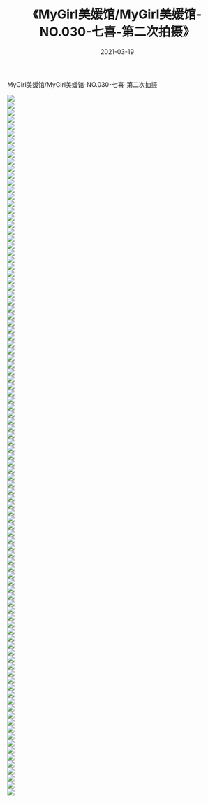 ﻿---
layout: post
title:  《MyGirl美媛馆/MyGirl美媛馆-NO.030-七喜-第二次拍摄》
date:   2021-03-19
img: http://pic.660000.xyz/1:/网络美图/2021/MyGirl美媛馆/MyGirl美媛馆-NO.030-七喜-第二次拍摄/000.jpg
categories: [美女, 清纯, 唯美]
---

MyGirl美媛馆/MyGirl美媛馆-NO.030-七喜-第二次拍摄

 ![](http://pic.660000.xyz/1:/网络美图/2021/MyGirl美媛馆/MyGirl美媛馆-NO.030-七喜-第二次拍摄/001.jpg) <br>![](http://pic.660000.xyz/1:/网络美图/2021/MyGirl美媛馆/MyGirl美媛馆-NO.030-七喜-第二次拍摄/002.jpg) <br>![](http://pic.660000.xyz/1:/网络美图/2021/MyGirl美媛馆/MyGirl美媛馆-NO.030-七喜-第二次拍摄/003.jpg) <br>![](http://pic.660000.xyz/1:/网络美图/2021/MyGirl美媛馆/MyGirl美媛馆-NO.030-七喜-第二次拍摄/004.jpg) <br>![](http://pic.660000.xyz/1:/网络美图/2021/MyGirl美媛馆/MyGirl美媛馆-NO.030-七喜-第二次拍摄/005.jpg) <br>![](http://pic.660000.xyz/1:/网络美图/2021/MyGirl美媛馆/MyGirl美媛馆-NO.030-七喜-第二次拍摄/006.jpg) <br>![](http://pic.660000.xyz/1:/网络美图/2021/MyGirl美媛馆/MyGirl美媛馆-NO.030-七喜-第二次拍摄/007.jpg) <br>![](http://pic.660000.xyz/1:/网络美图/2021/MyGirl美媛馆/MyGirl美媛馆-NO.030-七喜-第二次拍摄/008.jpg) <br>![](http://pic.660000.xyz/1:/网络美图/2021/MyGirl美媛馆/MyGirl美媛馆-NO.030-七喜-第二次拍摄/009.jpg) <br>![](http://pic.660000.xyz/1:/网络美图/2021/MyGirl美媛馆/MyGirl美媛馆-NO.030-七喜-第二次拍摄/010.jpg) <br>![](http://pic.660000.xyz/1:/网络美图/2021/MyGirl美媛馆/MyGirl美媛馆-NO.030-七喜-第二次拍摄/011.jpg) <br>![](http://pic.660000.xyz/1:/网络美图/2021/MyGirl美媛馆/MyGirl美媛馆-NO.030-七喜-第二次拍摄/012.jpg) <br>![](http://pic.660000.xyz/1:/网络美图/2021/MyGirl美媛馆/MyGirl美媛馆-NO.030-七喜-第二次拍摄/013.jpg) <br>![](http://pic.660000.xyz/1:/网络美图/2021/MyGirl美媛馆/MyGirl美媛馆-NO.030-七喜-第二次拍摄/014.jpg) <br>![](http://pic.660000.xyz/1:/网络美图/2021/MyGirl美媛馆/MyGirl美媛馆-NO.030-七喜-第二次拍摄/015.jpg) <br>![](http://pic.660000.xyz/1:/网络美图/2021/MyGirl美媛馆/MyGirl美媛馆-NO.030-七喜-第二次拍摄/016.jpg) <br>![](http://pic.660000.xyz/1:/网络美图/2021/MyGirl美媛馆/MyGirl美媛馆-NO.030-七喜-第二次拍摄/017.jpg) <br>![](http://pic.660000.xyz/1:/网络美图/2021/MyGirl美媛馆/MyGirl美媛馆-NO.030-七喜-第二次拍摄/018.jpg) <br>![](http://pic.660000.xyz/1:/网络美图/2021/MyGirl美媛馆/MyGirl美媛馆-NO.030-七喜-第二次拍摄/019.jpg) <br>![](http://pic.660000.xyz/1:/网络美图/2021/MyGirl美媛馆/MyGirl美媛馆-NO.030-七喜-第二次拍摄/020.jpg) <br>![](http://pic.660000.xyz/1:/网络美图/2021/MyGirl美媛馆/MyGirl美媛馆-NO.030-七喜-第二次拍摄/021.jpg) <br>![](http://pic.660000.xyz/1:/网络美图/2021/MyGirl美媛馆/MyGirl美媛馆-NO.030-七喜-第二次拍摄/022.jpg) <br>![](http://pic.660000.xyz/1:/网络美图/2021/MyGirl美媛馆/MyGirl美媛馆-NO.030-七喜-第二次拍摄/023.jpg) <br>![](http://pic.660000.xyz/1:/网络美图/2021/MyGirl美媛馆/MyGirl美媛馆-NO.030-七喜-第二次拍摄/024.jpg) <br>![](http://pic.660000.xyz/1:/网络美图/2021/MyGirl美媛馆/MyGirl美媛馆-NO.030-七喜-第二次拍摄/025.jpg) <br>![](http://pic.660000.xyz/1:/网络美图/2021/MyGirl美媛馆/MyGirl美媛馆-NO.030-七喜-第二次拍摄/026.jpg) <br>![](http://pic.660000.xyz/1:/网络美图/2021/MyGirl美媛馆/MyGirl美媛馆-NO.030-七喜-第二次拍摄/027.jpg) <br>![](http://pic.660000.xyz/1:/网络美图/2021/MyGirl美媛馆/MyGirl美媛馆-NO.030-七喜-第二次拍摄/028.jpg) <br>![](http://pic.660000.xyz/1:/网络美图/2021/MyGirl美媛馆/MyGirl美媛馆-NO.030-七喜-第二次拍摄/029.jpg) <br>![](http://pic.660000.xyz/1:/网络美图/2021/MyGirl美媛馆/MyGirl美媛馆-NO.030-七喜-第二次拍摄/030.jpg) <br>![](http://pic.660000.xyz/1:/网络美图/2021/MyGirl美媛馆/MyGirl美媛馆-NO.030-七喜-第二次拍摄/031.jpg) <br>![](http://pic.660000.xyz/1:/网络美图/2021/MyGirl美媛馆/MyGirl美媛馆-NO.030-七喜-第二次拍摄/032.jpg) <br>![](http://pic.660000.xyz/1:/网络美图/2021/MyGirl美媛馆/MyGirl美媛馆-NO.030-七喜-第二次拍摄/033.jpg) <br>![](http://pic.660000.xyz/1:/网络美图/2021/MyGirl美媛馆/MyGirl美媛馆-NO.030-七喜-第二次拍摄/034.jpg) <br>![](http://pic.660000.xyz/1:/网络美图/2021/MyGirl美媛馆/MyGirl美媛馆-NO.030-七喜-第二次拍摄/035.jpg) <br>![](http://pic.660000.xyz/1:/网络美图/2021/MyGirl美媛馆/MyGirl美媛馆-NO.030-七喜-第二次拍摄/036.jpg) <br>![](http://pic.660000.xyz/1:/网络美图/2021/MyGirl美媛馆/MyGirl美媛馆-NO.030-七喜-第二次拍摄/037.jpg) <br>![](http://pic.660000.xyz/1:/网络美图/2021/MyGirl美媛馆/MyGirl美媛馆-NO.030-七喜-第二次拍摄/038.jpg) <br>![](http://pic.660000.xyz/1:/网络美图/2021/MyGirl美媛馆/MyGirl美媛馆-NO.030-七喜-第二次拍摄/039.jpg) <br>![](http://pic.660000.xyz/1:/网络美图/2021/MyGirl美媛馆/MyGirl美媛馆-NO.030-七喜-第二次拍摄/040.jpg) <br>![](http://pic.660000.xyz/1:/网络美图/2021/MyGirl美媛馆/MyGirl美媛馆-NO.030-七喜-第二次拍摄/041.jpg) <br>![](http://pic.660000.xyz/1:/网络美图/2021/MyGirl美媛馆/MyGirl美媛馆-NO.030-七喜-第二次拍摄/042.jpg) <br>![](http://pic.660000.xyz/1:/网络美图/2021/MyGirl美媛馆/MyGirl美媛馆-NO.030-七喜-第二次拍摄/043.jpg) <br>![](http://pic.660000.xyz/1:/网络美图/2021/MyGirl美媛馆/MyGirl美媛馆-NO.030-七喜-第二次拍摄/044.jpg) <br>![](http://pic.660000.xyz/1:/网络美图/2021/MyGirl美媛馆/MyGirl美媛馆-NO.030-七喜-第二次拍摄/045.jpg) <br>![](http://pic.660000.xyz/1:/网络美图/2021/MyGirl美媛馆/MyGirl美媛馆-NO.030-七喜-第二次拍摄/046.jpg) <br>![](http://pic.660000.xyz/1:/网络美图/2021/MyGirl美媛馆/MyGirl美媛馆-NO.030-七喜-第二次拍摄/047.jpg) <br>![](http://pic.660000.xyz/1:/网络美图/2021/MyGirl美媛馆/MyGirl美媛馆-NO.030-七喜-第二次拍摄/048.jpg) <br>![](http://pic.660000.xyz/1:/网络美图/2021/MyGirl美媛馆/MyGirl美媛馆-NO.030-七喜-第二次拍摄/049.jpg) <br>![](http://pic.660000.xyz/1:/网络美图/2021/MyGirl美媛馆/MyGirl美媛馆-NO.030-七喜-第二次拍摄/050.jpg) <br>![](http://pic.660000.xyz/1:/网络美图/2021/MyGirl美媛馆/MyGirl美媛馆-NO.030-七喜-第二次拍摄/051.jpg) <br>![](http://pic.660000.xyz/1:/网络美图/2021/MyGirl美媛馆/MyGirl美媛馆-NO.030-七喜-第二次拍摄/052.jpg) <br>![](http://pic.660000.xyz/1:/网络美图/2021/MyGirl美媛馆/MyGirl美媛馆-NO.030-七喜-第二次拍摄/053.jpg) <br>![](http://pic.660000.xyz/1:/网络美图/2021/MyGirl美媛馆/MyGirl美媛馆-NO.030-七喜-第二次拍摄/054.jpg) <br>![](http://pic.660000.xyz/1:/网络美图/2021/MyGirl美媛馆/MyGirl美媛馆-NO.030-七喜-第二次拍摄/055.jpg) <br>![](http://pic.660000.xyz/1:/网络美图/2021/MyGirl美媛馆/MyGirl美媛馆-NO.030-七喜-第二次拍摄/056.jpg) <br>![](http://pic.660000.xyz/1:/网络美图/2021/MyGirl美媛馆/MyGirl美媛馆-NO.030-七喜-第二次拍摄/057.jpg) <br>![](http://pic.660000.xyz/1:/网络美图/2021/MyGirl美媛馆/MyGirl美媛馆-NO.030-七喜-第二次拍摄/058.jpg) <br>![](http://pic.660000.xyz/1:/网络美图/2021/MyGirl美媛馆/MyGirl美媛馆-NO.030-七喜-第二次拍摄/059.jpg) <br>![](http://pic.660000.xyz/1:/网络美图/2021/MyGirl美媛馆/MyGirl美媛馆-NO.030-七喜-第二次拍摄/060.jpg) <br>![](http://pic.660000.xyz/1:/网络美图/2021/MyGirl美媛馆/MyGirl美媛馆-NO.030-七喜-第二次拍摄/061.jpg) <br>![](http://pic.660000.xyz/1:/网络美图/2021/MyGirl美媛馆/MyGirl美媛馆-NO.030-七喜-第二次拍摄/062.jpg) <br>![](http://pic.660000.xyz/1:/网络美图/2021/MyGirl美媛馆/MyGirl美媛馆-NO.030-七喜-第二次拍摄/063.jpg) <br>![](http://pic.660000.xyz/1:/网络美图/2021/MyGirl美媛馆/MyGirl美媛馆-NO.030-七喜-第二次拍摄/064.jpg) <br>![](http://pic.660000.xyz/1:/网络美图/2021/MyGirl美媛馆/MyGirl美媛馆-NO.030-七喜-第二次拍摄/065.jpg) <br>![](http://pic.660000.xyz/1:/网络美图/2021/MyGirl美媛馆/MyGirl美媛馆-NO.030-七喜-第二次拍摄/066.jpg) <br>![](http://pic.660000.xyz/1:/网络美图/2021/MyGirl美媛馆/MyGirl美媛馆-NO.030-七喜-第二次拍摄/067.jpg) <br>![](http://pic.660000.xyz/1:/网络美图/2021/MyGirl美媛馆/MyGirl美媛馆-NO.030-七喜-第二次拍摄/068.jpg) <br>![](http://pic.660000.xyz/1:/网络美图/2021/MyGirl美媛馆/MyGirl美媛馆-NO.030-七喜-第二次拍摄/069.jpg) <br>![](http://pic.660000.xyz/1:/网络美图/2021/MyGirl美媛馆/MyGirl美媛馆-NO.030-七喜-第二次拍摄/070.jpg) <br>![](http://pic.660000.xyz/1:/网络美图/2021/MyGirl美媛馆/MyGirl美媛馆-NO.030-七喜-第二次拍摄/071.jpg) <br>![](http://pic.660000.xyz/1:/网络美图/2021/MyGirl美媛馆/MyGirl美媛馆-NO.030-七喜-第二次拍摄/072.jpg) <br>![](http://pic.660000.xyz/1:/网络美图/2021/MyGirl美媛馆/MyGirl美媛馆-NO.030-七喜-第二次拍摄/073.jpg) <br>![](http://pic.660000.xyz/1:/网络美图/2021/MyGirl美媛馆/MyGirl美媛馆-NO.030-七喜-第二次拍摄/074.jpg) <br>![](http://pic.660000.xyz/1:/网络美图/2021/MyGirl美媛馆/MyGirl美媛馆-NO.030-七喜-第二次拍摄/075.jpg) <br>![](http://pic.660000.xyz/1:/网络美图/2021/MyGirl美媛馆/MyGirl美媛馆-NO.030-七喜-第二次拍摄/076.jpg) <br>![](http://pic.660000.xyz/1:/网络美图/2021/MyGirl美媛馆/MyGirl美媛馆-NO.030-七喜-第二次拍摄/077.jpg) <br>![](http://pic.660000.xyz/1:/网络美图/2021/MyGirl美媛馆/MyGirl美媛馆-NO.030-七喜-第二次拍摄/078.jpg) <br>![](http://pic.660000.xyz/1:/网络美图/2021/MyGirl美媛馆/MyGirl美媛馆-NO.030-七喜-第二次拍摄/079.jpg) <br>![](http://pic.660000.xyz/1:/网络美图/2021/MyGirl美媛馆/MyGirl美媛馆-NO.030-七喜-第二次拍摄/080.jpg) <br>![](http://pic.660000.xyz/1:/网络美图/2021/MyGirl美媛馆/MyGirl美媛馆-NO.030-七喜-第二次拍摄/081.jpg) <br>![](http://pic.660000.xyz/1:/网络美图/2021/MyGirl美媛馆/MyGirl美媛馆-NO.030-七喜-第二次拍摄/082.jpg) <br>![](http://pic.660000.xyz/1:/网络美图/2021/MyGirl美媛馆/MyGirl美媛馆-NO.030-七喜-第二次拍摄/083.jpg) <br>![](http://pic.660000.xyz/1:/网络美图/2021/MyGirl美媛馆/MyGirl美媛馆-NO.030-七喜-第二次拍摄/084.jpg) <br>![](http://pic.660000.xyz/1:/网络美图/2021/MyGirl美媛馆/MyGirl美媛馆-NO.030-七喜-第二次拍摄/085.jpg) <br>![](http://pic.660000.xyz/1:/网络美图/2021/MyGirl美媛馆/MyGirl美媛馆-NO.030-七喜-第二次拍摄/086.jpg) <br>![](http://pic.660000.xyz/1:/网络美图/2021/MyGirl美媛馆/MyGirl美媛馆-NO.030-七喜-第二次拍摄/087.jpg) <br>![](http://pic.660000.xyz/1:/网络美图/2021/MyGirl美媛馆/MyGirl美媛馆-NO.030-七喜-第二次拍摄/088.jpg) <br>![](http://pic.660000.xyz/1:/网络美图/2021/MyGirl美媛馆/MyGirl美媛馆-NO.030-七喜-第二次拍摄/089.jpg) <br>![](http://pic.660000.xyz/1:/网络美图/2021/MyGirl美媛馆/MyGirl美媛馆-NO.030-七喜-第二次拍摄/090.jpg) <br>![](http://pic.660000.xyz/1:/网络美图/2021/MyGirl美媛馆/MyGirl美媛馆-NO.030-七喜-第二次拍摄/091.jpg) <br>![](http://pic.660000.xyz/1:/网络美图/2021/MyGirl美媛馆/MyGirl美媛馆-NO.030-七喜-第二次拍摄/092.jpg) <br>![](http://pic.660000.xyz/1:/网络美图/2021/MyGirl美媛馆/MyGirl美媛馆-NO.030-七喜-第二次拍摄/093.jpg) <br>![](http://pic.660000.xyz/1:/网络美图/2021/MyGirl美媛馆/MyGirl美媛馆-NO.030-七喜-第二次拍摄/094.jpg) <br>![](http://pic.660000.xyz/1:/网络美图/2021/MyGirl美媛馆/MyGirl美媛馆-NO.030-七喜-第二次拍摄/095.jpg) <br>![](http://pic.660000.xyz/1:/网络美图/2021/MyGirl美媛馆/MyGirl美媛馆-NO.030-七喜-第二次拍摄/096.jpg) <br>![](http://pic.660000.xyz/1:/网络美图/2021/MyGirl美媛馆/MyGirl美媛馆-NO.030-七喜-第二次拍摄/097.jpg) <br>![](http://pic.660000.xyz/1:/网络美图/2021/MyGirl美媛馆/MyGirl美媛馆-NO.030-七喜-第二次拍摄/098.jpg) <br>![](http://pic.660000.xyz/1:/网络美图/2021/MyGirl美媛馆/MyGirl美媛馆-NO.030-七喜-第二次拍摄/099.jpg) <br>![](http://pic.660000.xyz/1:/网络美图/2021/MyGirl美媛馆/MyGirl美媛馆-NO.030-七喜-第二次拍摄/100.jpg) <br>